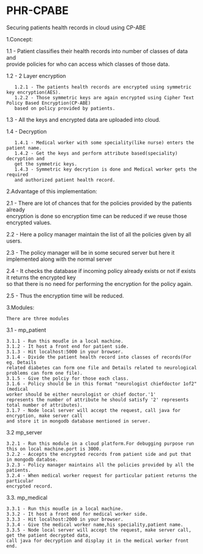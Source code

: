 # PHR-CPABE
Securing patients health records in cloud using CP-ABE

1.Concept:  
    
   1.1 - Patient classifies their health records into number of classes of data and   
    provide policies for who can access which classes of those data.  
    
   1.2 - 2 Layer encryption  
       
       1.2.1 - The patients health records are encrypted using symmetric key encryption(AES).  
       1.2.2 - Those symmetric keys are again encrypted using Cipher Text Policy Based Encryption(CP-ABE)   
       based on policy provided by patients.  
    
   1.3 - All the keys and encrypted data are uploaded into cloud.  
    
   1.4 - Decryption  
        
       1.4.1 - Medical worker with some speciality(like nurse) enters the patient name.  
       1.4.2 - Get the keys and perform attribute based(speciality) decryption and  
       get the symmetric keys.  
       1.4.3 - Symmetric key decrytion is done and Medical worker gets the required   
       and authorized patient health record.  
     
   
   
2.Advantage of this implementation:    
     
   2.1 - There are lot of chances that for the policies provided by the patients already  
   encryption is done so encryption time can be reduced if we reuse those encrypted values.  
    
   2.2 - Here a policy manager maintain the list of all the policies given by all users.  
    
   2.3 - The policy manager will be in some secured server but here it implemented along with the normal server  
    
   2.4 - It checks the database if incoming policy already exists or not if exists it returns the encrypted key  
   so that there is no need for performing the encryption for the policy again.  
    
   2.5 - Thus the encryption time will be reduced.  
    
    
    
3.Modules:  
      
    There are three modules   
     
  3.1 - mp_patient        
      
    3.1.1 - Run this moudle in a local machine.  
    3.1.2 - It host a front end for patient side.  
    3.1.3 - Hit localhost:5000 in your browser.  
    3.1.4 - Divide the patient health record into classes of records(For eg. Details 
    related diabetes can form one file and Details related to neurological problems can form one file).  
    3.1.5 - Give the polciy for those each class.  
    3.1.6 - Policy should be in this format "neurologist chiefdoctor 1of2"(medical 
    worker should be either neurologist or chief doctor.'1'   
    represents the number of attribute he should satisfy '2' represents total number of attributes).  
    3.1.7 - Node local server will accept the request, call java for encryption, make server call  
    and store it in mongodb database mentioned in server.  
            
  3.2 mp_server  
                    
    3.2.1 - Run this module in a cloud platform.For debugging purpose run this on local machine.port is 3000.  
    3.2.2 - Accepts the encrypted records from patient side and put that in mongodb databse.  
    3.2.3 - Policy manager maintains all the policies provided by all the patients.  
    3.2.4 - When medical worker request for particular patient returns the particular  
    encrypted record.  
             
  3.3. mp_medical  
                
    3.3.1 - Run this moudle in a local machine.  
    3.3.2 - It host a front end for medical worker side.  
    3.3.3 - Hit localhost:2000 in your browser.  
    3.3.4 - Give the medical worker name,his speciality,patient name.  
    3.3.5 - Node local server will accept the request, make server call, get the patient decrypted data, 
    call java for decryption and display it in the medical worker front end.  
  
